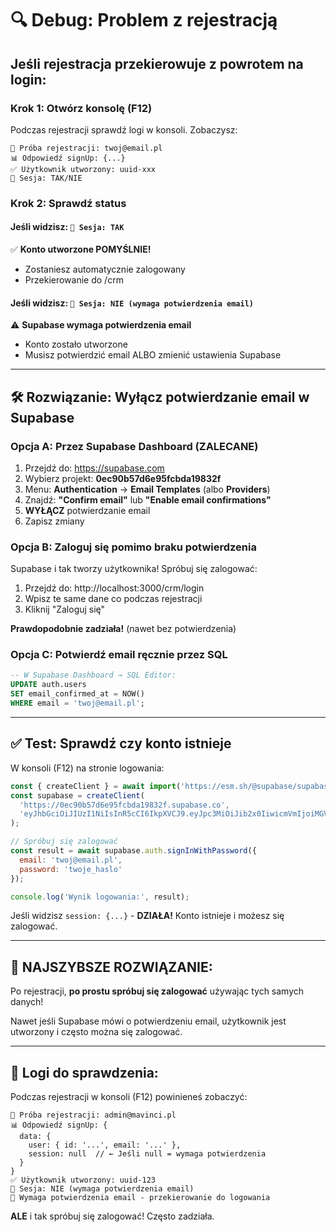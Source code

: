 # 🔍 Debug: Problem z rejestracją

## Jeśli rejestracja przekierowuje z powrotem na login:

### Krok 1: Otwórz konsolę (F12)

Podczas rejestracji sprawdź logi w konsoli. Zobaczysz:

```
🔄 Próba rejestracji: twoj@email.pl
📊 Odpowiedź signUp: {...}
✅ Użytkownik utworzony: uuid-xxx
🔐 Sesja: TAK/NIE
```

### Krok 2: Sprawdź status

#### Jeśli widzisz: `🔐 Sesja: TAK`
✅ **Konto utworzone POMYŚLNIE!**
- Zostaniesz automatycznie zalogowany
- Przekierowanie do /crm

#### Jeśli widzisz: `🔐 Sesja: NIE (wymaga potwierdzenia email)`
⚠️ **Supabase wymaga potwierdzenia email**
- Konto zostało utworzone
- Musisz potwierdzić email ALBO zmienić ustawienia Supabase

---

## 🛠️ Rozwiązanie: Wyłącz potwierdzanie email w Supabase

### Opcja A: Przez Supabase Dashboard (ZALECANE)

1. Przejdź do: https://supabase.com
2. Wybierz projekt: **0ec90b57d6e95fcbda19832f**
3. Menu: **Authentication** → **Email Templates** (albo **Providers**)
4. Znajdź: **"Confirm email"** lub **"Enable email confirmations"**
5. **WYŁĄCZ** potwierdzanie email
6. Zapisz zmiany

### Opcja B: Zaloguj się pomimo braku potwierdzenia

Supabase i tak tworzy użytkownika! Spróbuj się zalogować:

1. Przejdź do: http://localhost:3000/crm/login
2. Wpisz te same dane co podczas rejestracji
3. Kliknij "Zaloguj się"

**Prawdopodobnie zadziała!** (nawet bez potwierdzenia)

### Opcja C: Potwierdź email ręcznie przez SQL

```sql
-- W Supabase Dashboard → SQL Editor:
UPDATE auth.users
SET email_confirmed_at = NOW()
WHERE email = 'twoj@email.pl';
```

---

## ✅ Test: Sprawdź czy konto istnieje

W konsoli (F12) na stronie logowania:

```javascript
const { createClient } = await import('https://esm.sh/@supabase/supabase-js@2');
const supabase = createClient(
  'https://0ec90b57d6e95fcbda19832f.supabase.co',
  'eyJhbGciOiJIUzI1NiIsInR5cCI6IkpXVCJ9.eyJpc3MiOiJib2x0IiwicmVmIjoiMGVjOTBiNTdkNmU5NWZjYmRhMTk4MzJmIiwicm9sZSI6ImFub24iLCJpYXQiOjE3NTg4ODE1NzQsImV4cCI6MTc1ODg4MTU3NH0.9I8-U0x86Ak8t2DGaIk0HfvTSLsAyzdnz-Nw00mMkKw'
);

// Spróbuj się zalogować
const result = await supabase.auth.signInWithPassword({
  email: 'twoj@email.pl',
  password: 'twoje_haslo'
});

console.log('Wynik logowania:', result);
```

Jeśli widzisz `session: {...}` - **DZIAŁA!** Konto istnieje i możesz się zalogować.

---

## 🎯 NAJSZYBSZE ROZWIĄZANIE:

Po rejestracji, **po prostu spróbuj się zalogować** używając tych samych danych!

Nawet jeśli Supabase mówi o potwierdzeniu email, użytkownik jest utworzony i często można się zalogować.

---

## 📝 Logi do sprawdzenia:

Podczas rejestracji w konsoli (F12) powinieneś zobaczyć:

```
🔄 Próba rejestracji: admin@mavinci.pl
📊 Odpowiedź signUp: {
  data: {
    user: { id: '...', email: '...' },
    session: null  // ← Jeśli null = wymaga potwierdzenia
  }
}
✅ Użytkownik utworzony: uuid-123
🔐 Sesja: NIE (wymaga potwierdzenia email)
📧 Wymaga potwierdzenia email - przekierowanie do logowania
```

**ALE** i tak spróbuj się zalogować! Często zadziała.
